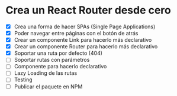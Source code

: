 # Crea un React Router desde cero

- [x] Crea una forma de hacer SPAs (Single Page Applications)
- [x] Poder navegar entre páginas con el botón de atrás
- [x] Crear un componente Link para hacerlo más declarativo
- [x] Crear un componente Router para hacerlo más declarativo
- [x] Soportar una ruta por defecto (404)
- [ ] Soportar rutas con parámetros
- [ ] Componente <Route /> para hacerlo declarativo
- [ ] Lazy Loading de las rutas
- [ ] Testing
- [ ] Publicar el paquete en NPM
